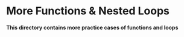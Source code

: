  # More Functions & Nested Loops

 **This directory contains more practice cases of functions and loops**
